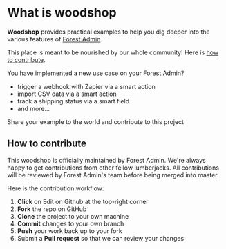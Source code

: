 # What is woodshop

**Woodshop** provides practical examples to help you dig deeper into the various features of [Forest Admin](https://www.forestadmin.com/).

This place is meant to be nourished by our whole community! Here is [how to contribute](https://docs.forestadmin.com/woodshop/#how-to-contribute).

You have implemented a new use case on your Forest Admin?

* trigger a webhook with Zapier via a smart action
* import CSV data via a smart action
* track a shipping status via a smart field
* and more...

Share your example to the world and contribute to this project

## How to contribute

This woodshop is officially maintained by Forest Admin. We're always happy to get contributions from other fellow lumberjacks. All contributions will be reviewed by Forest Admin's team before being merged into master.

Here is the contribution workflow:

1. **Click** on Edit on Github at the top-right corner
2. **Fork** the repo on GitHub
3. **Clone** the project to your own machine
4. **Commit** changes to your own branch
5. **Push** your work back up to your fork
6. Submit a **Pull request** so that we can review your changes

